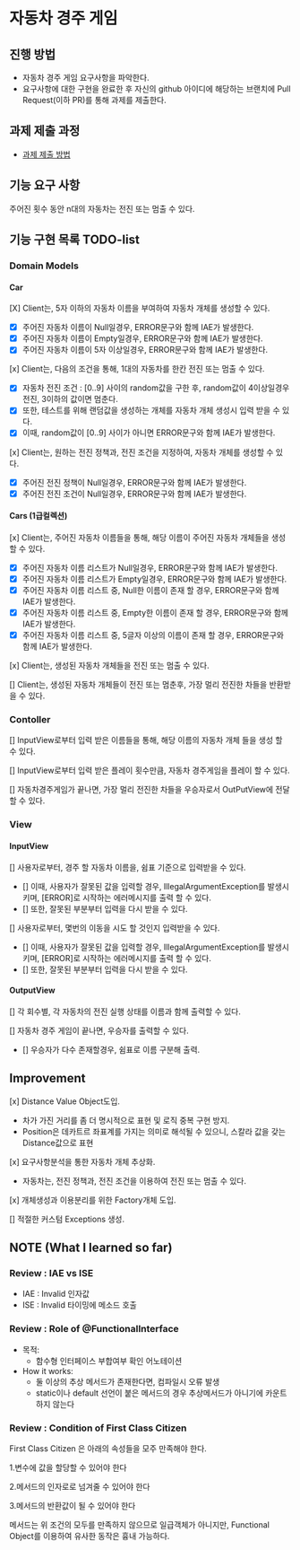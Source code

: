 # 자동차 경주 게임

## 진행 방법

* 자동차 경주 게임 요구사항을 파악한다.
* 요구사항에 대한 구현을 완료한 후 자신의 github 아이디에 해당하는 브랜치에 Pull Request(이하 PR)를 통해 과제를 제출한다.

## 과제 제출 과정

* [과제 제출 방법](https://github.com/next-step/nextstep-docs/tree/master/precourse)

## 기능 요구 사항

주어진 횟수 동안 n대의 자동차는 전진 또는 멈출 수 있다.

## 기능 구현 목록 TODO-list

### Domain Models

#### Car

[X]  Client는, 5자 이하의 자동차 이름을 부여하여 자동차 개체를 생성할 수 있다.

- [X]  주어진 자동차 이름이 Null일경우, ERROR문구와 함께 IAE가 발생한다.
- [X]  주어진 자동차 이름이 Empty일경우, ERROR문구와 함께 IAE가 발생한다.
- [X]  주어진 자동차 이름이 5자 이상일경우, ERROR문구와 함께 IAE가 발생한다.

[x] Client는, 다음의 조건을 통해, 1대의 자동차를 한칸 전진 또는 멈출 수 있다.

- [X]  자동차 전진 조건 : [0..9] 사이의 random값을 구한 후, random값이 4이상일경우 전진, 3이하의 값이면 멈춘다.
- [X]  또한, 테스트를 위해 랜덤값을 생성하는 개체를 자동차 개체 생성시 입력 받을 수 있다.
- [X]  이때, random값이 [0..9] 사이가 아니면 ERROR문구와 함께 IAE가 발생한다.

[x] Client는, 원하는 전진 정책과, 전진 조건을 지정하여, 자동차 개체를 생성할 수 있다.

- [X]  주어진 전진 정책이 Null일경우, ERROR문구와 함께 IAE가 발생한다.
- [X]  주어진 전진 조건이 Null일경우, ERROR문구와 함께 IAE가 발생한다.

#### Cars (1급컬렉션)

[x] Client는, 주어진 자동차 이름들을 통해, 해당 이름이 주어진 자동차 개체들을 생성 할 수 있다.

- [X]  주어진 자동차 이름 리스트가 Null일경우, ERROR문구와 함께 IAE가 발생한다.
- [X]  주어진 자동차 이름 리스트가 Empty일경우, ERROR문구와 함께 IAE가 발생한다.
- [X]  주어진 자동차 이름 리스트 중, Null한 이름이 존재 할 경우, ERROR문구와 함께 IAE가 발생한다.
- [X]  주어진 자동차 이름 리스트 중, Empty한 이름이 존재 할 경우, ERROR문구와 함께 IAE가 발생한다.
- [X]  주어진 자동차 이름 리스트 중, 5글자 이상의 이름이 존재 할 경우, ERROR문구와 함께 IAE가 발생한다.

[x] Client는, 생성된 자동차 개체들을 전진 또는 멈출 수 있다.

[] Client는, 생성된 자동차 개체들이 전진 또는 멈춘후, 가장 멀리 전진한 차들을 반환받을 수 있다.

### Contoller

[] InputView로부터 입력 받은 이름들을 통해, 해당 이름의 자동차 개체 들을 생성 할 수 있다.

[] InputView로부터 입력 받은 플레이 횟수만큼, 자동차 경주게임을 플레이 할 수 있다.

[] 자동차경주게임가 끝나면, 가장 멀리 전진한 차들을 우승자로서 OutPutView에 전달 할 수 있다.

### View

#### InputView

[] 사용자로부터, 경주 할 자동차 이름을, 쉼표 기준으로 입력받을 수 있다.

- [] 이때, 사용자가 잘못된 값을 입력할 경우, IllegalArgumentException를 발생시키며, [ERROR]로 시작하는 에러메시지를 출력 할 수 있다.
- [] 또한, 잘못된 부분부터 입력을 다시 받을 수 있다.

[] 사용자로부터, 몇번의 이동을 시도 할 것인지 입력받을 수 있다.

- [] 이때, 사용자가 잘못된 값을 입력할 경우, IllegalArgumentException를 발생시키며, [ERROR]로 시작하는 에러메시지를 출력 할 수 있다.
- [] 또한, 잘못된 부분부터 입력을 다시 받을 수 있다.

#### OutputView

[] 각 회수별, 각 자동차의 전진 실행 상태를 이름과 함께 출력할 수 있다.

[] 자동차 경주 게임이 끝나면, 우승자를 출력할 수 있다.

- [] 우승자가 다수 존재할경우, 쉼표로 이름 구분해 출력.

## Improvement

[x] Distance Value Object도입.

- 차가 가진 거리를 좀 더 명시적으로 표현 및 로직 중복 구현 방지.
- Position은 데카트르 좌표계를 가지는 의미로 해석될 수 있으니, 스칼라 값을 갖는 Distance값으로 표현

[x] 요구사항분석을 통한 자동차 개체 추상화.

- 자동차는, 전진 정책과, 전진 조건을 이용하여 전진 또는 멈출 수 있다.

[x] 개체생성과 이용분리를 위한 Factory개체 도입.

[] 적절한 커스텀 Exceptions 생성.

## NOTE (What I learned so far)

### Review : IAE vs ISE

- IAE : Invalid 인자값
- ISE : Invalid 타이밍에 메소드 호출

### Review : Role of @FunctionalInterface

- 목적:
  - 함수형 인터페이스 부합여부 확인 어노테이션
- How it works:
  - 둘 이상의 추상 메서드가 존재한다면, 컴파일시 오류 발생
  - static이나 default 선언이 붙은 메서드의 경우 추상메서드가 아니기에 카운트 하지 않는다

### Review : Condition of First Class Citizen

First Class Citizen 은 아래의 속성들을 모주 만족해야 한다.

1.변수에 값을 할당할 수 있어야 한다

2.메서드의 인자로로 넘겨줄 수 있어야 한다

3.메서드의 반환값이 될 수 있어야 한다

메서드는 위 조건의 모두를 만족하지 않으므로 일급객체가 아니지만, Functional Object를 이용하여 유사한 동작은 흉내 가능하다.
